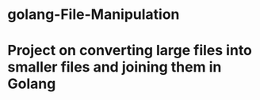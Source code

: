 # golang-File-Manipulation

# Project on converting large files into smaller files and joining them in Golang
